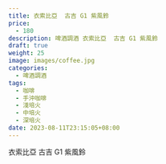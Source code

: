 ```yaml
---
title: 衣索比亞  古吉 G1 紫風鈴
price:
  - 180
description: 啤酒調酒 衣索比亞  古吉 G1 紫風鈴
draft: true
weight: 25
image: images/coffee.jpg
categories:
  - 啤酒調酒
tags:
  - 咖啡
  - 手沖咖啡
  - 淺培火
  - 中培火
  - 深培火
date: 2023-08-11T23:15:05+08:00
---
```


 衣索比亞  古吉 G1 紫風鈴
